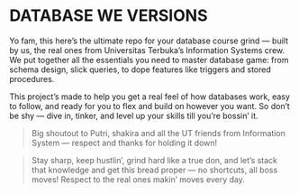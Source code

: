 # DATABASE WE VERSIONS
Yo fam, this here’s the ultimate repo for your database course grind — built by us, the real ones from Universitas Terbuka’s Information Systems crew. We put together all the essentials you need to master database game: from schema design, slick queries, to dope features like triggers and stored procedures.

This project’s made to help you get a real feel of how databases work, easy to follow, and ready for you to flex and build on however you want. So don’t be shy — dive in, tinker, and level up your skills till you’re bossin’ it.

> Big shoutout to  Putri, shakira and all the UT friends from Information System — respect and thanks for holding it down!

> Stay sharp, keep hustlin’, grind hard like a true don, and let’s stack that knowledge and get this bread proper — no shortcuts, all boss moves! Respect to the real ones makin’ moves every day.
